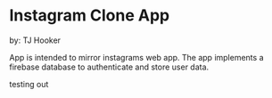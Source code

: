 # Instagram Clone App
by: TJ Hooker

App is intended to mirror instagrams web app. The app implements a firebase database to authenticate and store user data. 

testing out
